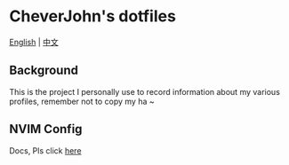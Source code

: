 # CheverJohn's dotfiles

[English](README.md) | [中文](README-zh.md)

## Background

This is the project I personally use to record information about my various profiles, remember not to copy my ha ~

## NVIM Config

Docs, Pls click [here](nvim/README.md)
